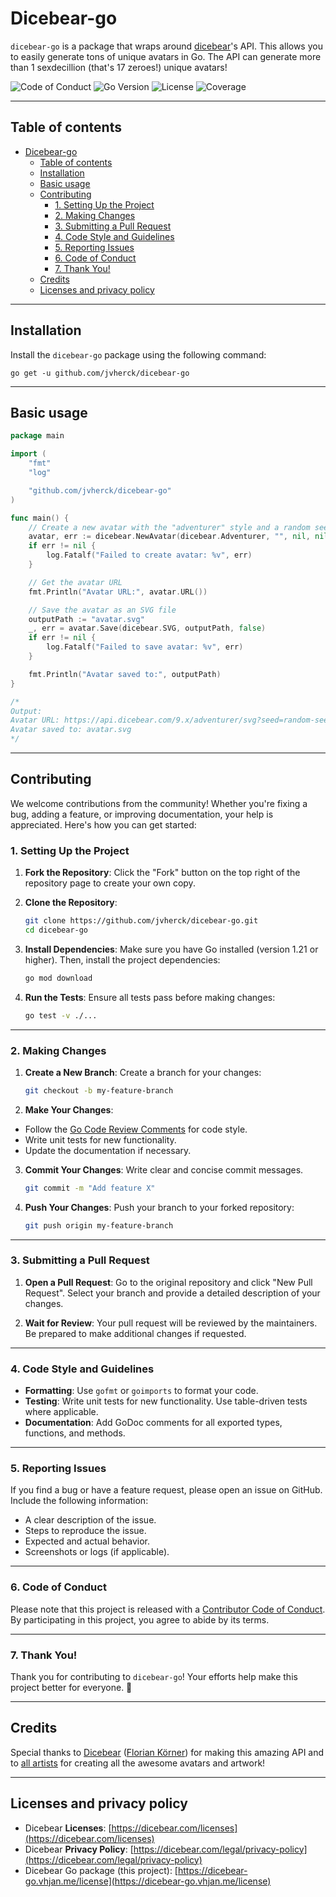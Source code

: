 # Dicebear-go
`dicebear-go` is a package that wraps around [dicebear](https://dicebear.com)'s API. 
This allows you to easily generate tons of unique avatars in Go. 
The API can generate more than 1 sexdecillion (that's 17 zeroes!) unique avatars!

![Code of Conduct](https://img.shields.io/badge/code%20of%20conduct-contributor%20covenant-green.svg)
![Go Version](https://img.shields.io/github/go-mod/go-version/yourusername/dicebear)
![License](https://img.shields.io/github/license/yourusername/dicebear)
![Coverage](https://img.shields.io/codecov/c/github/yourusername/dicebear)

---

## Table of contents
<!-- TOC -->
* [Dicebear-go](#dicebear-go)
  * [Table of contents](#table-of-contents)
  * [Installation](#installation)
  * [Basic usage](#basic-usage)
  * [Contributing](#contributing)
    * [1. Setting Up the Project](#1-setting-up-the-project)
    * [2. Making Changes](#2-making-changes)
    * [3. Submitting a Pull Request](#3-submitting-a-pull-request)
    * [4. Code Style and Guidelines](#4-code-style-and-guidelines)
    * [5. Reporting Issues](#5-reporting-issues)
    * [6. Code of Conduct](#6-code-of-conduct)
    * [7. Thank You!](#7-thank-you)
  * [Credits](#credits)
  * [Licenses and privacy policy](#licenses-and-privacy-policy)
<!-- TOC -->

---

## Installation
Install the `dicebear-go` package using the following command:
```shell
go get -u github.com/jvherck/dicebear-go
```

---

## Basic usage

```go
package main

import (
	"fmt"
	"log"

	"github.com/jvherck/dicebear-go"
)

func main() {
	// Create a new avatar with the "adventurer" style and a random seed
	avatar, err := dicebear.NewAvatar(dicebear.Adventurer, "", nil, nil)
	if err != nil {
		log.Fatalf("Failed to create avatar: %v", err)
	}

	// Get the avatar URL
	fmt.Println("Avatar URL:", avatar.URL())

	// Save the avatar as an SVG file
	outputPath := "avatar.svg"
	_, err = avatar.Save(dicebear.SVG, outputPath, false)
	if err != nil {
		log.Fatalf("Failed to save avatar: %v", err)
	}

	fmt.Println("Avatar saved to:", outputPath)
}

/*
Output:
Avatar URL: https://api.dicebear.com/9.x/adventurer/svg?seed=random-seed
Avatar saved to: avatar.svg
*/
```

---

## Contributing

We welcome contributions from the community! Whether you're fixing a bug, adding a feature, or improving documentation, your help is appreciated. Here's how you can get started:

### 1. Setting Up the Project

1. **Fork the Repository**: Click the "Fork" button on the top right of the repository page to create your own copy.

2. **Clone the Repository**:
   ```bash
   git clone https://github.com/jvherck/dicebear-go.git
   cd dicebear-go
   ```

3. **Install Dependencies**:
   Make sure you have Go installed (version 1.21 or higher). Then, install the project dependencies:
   ```bash
   go mod download
   ```

4. **Run the Tests**:
   Ensure all tests pass before making changes:
   ```bash
   go test -v ./...
   ```

---

### 2. Making Changes

1. **Create a New Branch**:
   Create a branch for your changes:
   ```bash
   git checkout -b my-feature-branch
   ```

2. **Make Your Changes**:
  - Follow the [Go Code Review Comments](https://github.com/golang/go/wiki/CodeReviewComments) for code style.
  - Write unit tests for new functionality.
  - Update the documentation if necessary.

3. **Commit Your Changes**:
   Write clear and concise commit messages.
   ```bash
   git commit -m "Add feature X"
   ```

4. **Push Your Changes**:
   Push your branch to your forked repository:
   ```bash
   git push origin my-feature-branch
   ```

---

### 3. Submitting a Pull Request

1. **Open a Pull Request**:
   Go to the original repository and click "New Pull Request". Select your branch and provide a detailed description of your changes.

2. **Wait for Review**:
   Your pull request will be reviewed by the maintainers. Be prepared to make additional changes if requested.

---

### 4. Code Style and Guidelines

- **Formatting**: Use `gofmt` or `goimports` to format your code.
- **Testing**: Write unit tests for new functionality. Use table-driven tests where applicable.
- **Documentation**: Add GoDoc comments for all exported types, functions, and methods.

---

### 5. Reporting Issues

If you find a bug or have a feature request, please open an issue on GitHub. Include the following information:
- A clear description of the issue.
- Steps to reproduce the issue.
- Expected and actual behavior.
- Screenshots or logs (if applicable).

---

### 6. Code of Conduct

Please note that this project is released with a [Contributor Code of Conduct](CODE_OF_CONDUCT.md). By participating in this project, you agree to abide by its terms.

---

### 7. Thank You!

Thank you for contributing to `dicebear-go`! Your efforts help make this project better for everyone. 🎉

--- 

## Credits
Special thanks to [Dicebear](https://dicebear.com) ([Florian Körner](https://github.com/FlorianKoerner)) 
for making this amazing API and to [all artists](https://dicebear.com/licenses) 
for creating all the awesome avatars and artwork!

---

## Licenses and privacy policy
* Dicebear **Licenses**: [https://dicebear.com/licenses](https://dicebear.com/licenses)
* Dicebear **Privacy Policy**: [https://dicebear.com/legal/privacy-policy](https://dicebear.com/legal/privacy-policy)
* Dicebear Go package (this project): [https://dicebear-go.vhjan.me/license](https://dicebear-go.vhjan.me/license)